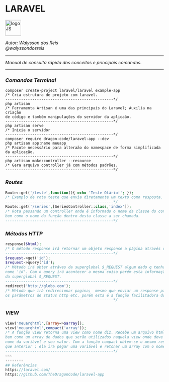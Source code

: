 # **LARAVEL**
<div>
<img src="https://upload.wikimedia.org/wikipedia/commons/thumb/9/9a/Laravel.svg/985px-Laravel.svg.png" alt="logoJS" width="50px"/> 
</div>


*Autor: Walysson dos Reis  
@walyssondosreis*

----------------------------------------------
*Manual de consulta rápida dos conceitos e principais comandos.*  

---------------------
### *Comandos Terminal*
~~~~
composer create-project laravel/laravel example-app
/* Cria estrutura de projeto com laravel.
------------------------------------------------*/
php artisan 
/* Ferramenta Artisan é uma das principais do Laravel; Auxilia na criação 
de código e também manipulações do servidor da aplicaão.
------------------------------------------------*/
php artisan serve
/* Inicia o servidor
------------------------------------------------*/
composer require dragon-code/laravel-app --dev
php artisan app:name meuapp 
/* Pacote necessário para alteraão do namespace de forma simplificada da aplicação.
------------------------------------------------*/
php artisan make:controller --resource 
/* Gera arquivo controller já com métodos padrões.
------------------------------------------------*/
~~~~

### *Routes*
~~~~PHP
Route::get('/teste',function(){ echo 'Teste Otário!'; });
/* Exemplo de rota teste que envia diretamente um texto como resposta.
------------------------------------------------*/
Route::get('/series',[SeriesController::class,'index']);
/* Rota passando um controller onde é informado o nome da classe do controlador
bem como o nome da função dentro desta classe a ser chamada.
------------------------------------------------*/
~~~~

### *Métodos HTTP*
~~~~PHP
response($html);
/* O método response irá retornar um objeto response a página através do protocolo HTTP
------------------------------------------------*/
$request->get('id');
$request->query('id');
/* Método irá obter atráves da superglobal $_REQUEST algum dado q tenha sido passada com
nome 'id'. Com o query irá acontecer a mesma coisa porém esta informação não sera buscada
da superglobal $_REQUEST.
------------------------------------------------*/
redirect('http://globo.com');
/* Método que irá redirecionar pagina;  mesmo que enviar um response passando todos
os parâmetros de status http etc. porém esta é a função facilitadora do laravel.
------------------------------------------------*/
~~~~
### *VIEW*
~~~~PHP
view('meuarqhtml',[array=>$array]);
view('meuarqhtml',compact('array'));
/* A função view retorna uma view como nome diz. Recebe um arquivo html ou php
bem como um array de dados que serão utilizados naquela view onde deve conter
nome da variável e seu valor. Com a função compact obtem-se o mesmo resultado 
que anterior ; ela ira pegar uma variável e retonar um array com o nome => valor.
------------------------------------------------*/
~~~
--------
## Referências 
https://laravel.com/   
https://github.com/TheDragonCode/laravel-app  
 


